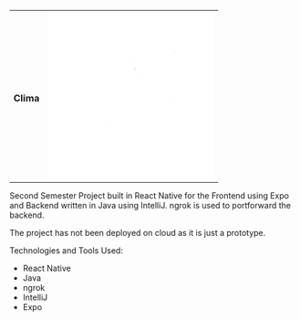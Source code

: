 <table>
<tr>
<tc>
<td >
<p align = "center">

### Clima
</p>
</td>
</tc>
<tc>
<td align = "right">
<div id="header" align="center">
  <img src="Picture1.png"/>
</div>
</td>
</tc>
</table>


Second Semester Project built in React Native for the Frontend using Expo and Backend written in Java using IntelliJ. ngrok is used to portforward the backend. 

The project has not been deployed on cloud as it is just a prototype.

Technologies and Tools Used:
- React Native
- Java
- ngrok
- IntelliJ
- Expo

